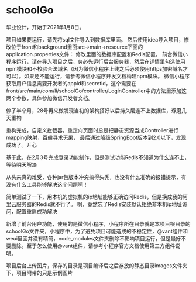 # schoolGo
毕业设计，开始于2021年1月8日。

项目如果要运行，请先将sql文件导入到数据库里面。
然后使用idea导入项目，修改位于front和background里面src->main->resource下面的application.properties文件：
修改里面的数据库配置和Redis配置。
前台微信小程序运行，请在导入项目之后，务必先运行后台服务器，然后在详情里勾选使用npm模块和不校验合法域名（因为微信小程序上线之后必须使用https加密域名才可以）。如果还不能运行，请参考微信小程序开发文档构建npm模块。
微信小程序获取用户信息需要开发者的appid和secretid，这个需要在front/src/main/com/li/schoolGo/controller/LoginController中的方法里添加这两个参数，具体参加微信开发者文档。












停了半个月，28号再来做发现当初的架构搭好以后持久层连不上数据库，琢磨几天重构

重构完成，自定义拦截器，重定向页面时总是把静态资源当成Controller进行mapping映射，百般寻求无果，
最后通过降级SpringBoot版本到2.0以下，发现成功了。开心

基于此，在2月3号完成登录功能制作，但是测试功能Redis不知道为什么连不上，等待明天解决

从头来真的难受，各种jar包版本冲突搞得头秃，也没有什么准确的报错提示，有没有什么工具能够解决这个问题啊！

简单测试了一下，用本机的虚拟机的ip地址能够正确访问Redis，但是换成我的阿里云服务器的Redis就不行了。
啊，竟然忘了Redis安装默认拒绝非本机ip地址访问，配置重启成功解决



新增了前台用户功能，使用的是微信小程序，小程序所在目录就是本项目根目录的schoolGo文件夹，小程序中，为了避免项目可能造成的不稳定性，@vant组件和weui里面并没有精简，node_modules文件夹删除不影响项目运行，但是最好不要删除。至于怎么使用@vant组件，请参考小程序官方文档使用第三方组件说明。



项目后台上传图片，保存的目录是项目编译后之后存放的静态目录images文件夹下，项目附带的只是示例图片
